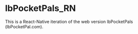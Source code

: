 # lbPocketPals_RN

This is a React-Native iteration of the web version lbPocketPals (lbPocketPal.com).
